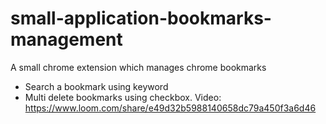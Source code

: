 # small-application-bookmarks-management

A small chrome extension which manages chrome bookmarks
- Search a bookmark using keyword
- Multi delete bookmarks using checkbox.
Video: https://www.loom.com/share/e49d32b5988140658dc79a450f3a6d46
